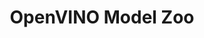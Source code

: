 ---
layout: post
title: OpenVINO Model Zoo
categories: OpenVINO
tags: [OpenVINO, linux, openvino, modelzoo, omz]
---